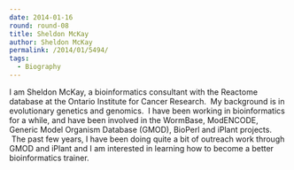 ```yaml
---
date: 2014-01-16
round: round-08
title: Sheldon McKay
author: Sheldon McKay
permalink: /2014/01/5494/
tags:
  - Biography
---
```

I am Sheldon McKay, a bioinformatics consultant with the Reactome database at the Ontario Institute for Cancer Research.  My background is in evolutionary genetics and genomics.  I have been working in bioinformatics for a while, and have been involved in the WormBase, ModENCODE, Generic Model Organism Database (GMOD), BioPerl and iPlant projects.  The past few years, I have been doing quite a bit of outreach work through GMOD and iPlant and I am interested in learning how to become a better bioinformatics trainer.
